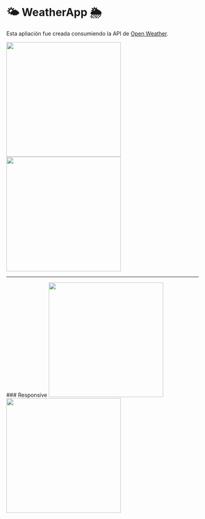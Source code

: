 # 🌤 WeatherApp 🌦

Esta apliación fue creada consumiendo la API de [Open Weather](https://openweathermap.org/).

<img src="./imgRadme/homeCities.png" width="300" />
<img src="./imgRadme/detail.png" width="300" />
<hr />
### Responsive
<img src="./imgRadme/responsiveHome.png" width="300" />
<img src="./imgRadme/responsiveDetail.png" width="300" />